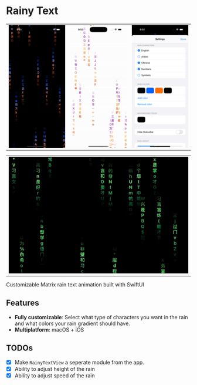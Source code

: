 # Rainy Text
<table style="width:100%">
<tr>
<td><img src="images/rainy-text2.gif" alt="Rainy text iPhone (dark)"></td>
<td><img src="images/rainy-text3.gif" alt="Rainy text iPhone (light)"></td>
<td><img src="images/rainy-text4.png" alt="Rainy text iPhone setting"></td>
</tr>
</table>

<table>
<tr>
<td><img src="images/rainy-text.gif" alt="Rainy text Mac"></td>
</tr>
</table>


Customizable Matrix rain text animation built with SwiftUI

## Features
* **Fully customizable**: Select what type of characters you want in the rain and what colors your rain gradient should have.
* **Multiplatform**: macOS + iOS

## TODOs
- [X] Make `RainyTextView` a seperate module from the app.
- [X] Ability to adjust height of the rain
- [X] Ability to adjust speed of the rain
